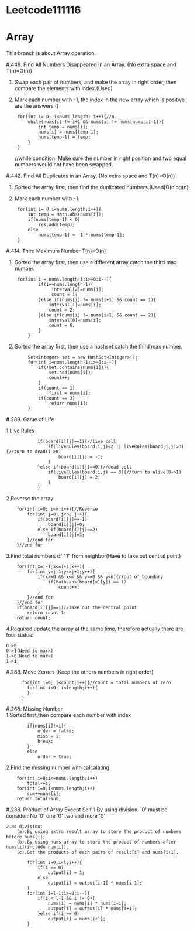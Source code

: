 # Leetcode111116


# Array
This branch is about Array operation.

#.448. Find All Numbers Disappeared in an Array.
(No extra space and T(n)=O(n))

1. Swap each pair of numbers, and make the array in right order, then compare the elements with index.(Used)
2. Mark each number with -1, the index in the new array which is positive are the answers.()

    	for(int i= 0; i<nums.length; i++){//n
    	    while(nums[i] != i+1 && nums[i] != nums[nums[i]-1]){
    	        int temp = nums[i];
    	        nums[i] = nums[temp-1];
    	        nums[temp-1] = temp;
    	    }
    	}
      //while condition: Make sure the number in right position and two equal numbers would not have been swapped. 
      



#.442. Find All Duplicates in an Array.
(No extra space and T(n)=O(n))

1. Sorted the array first, then find the duplicated numbers.(Used)O(nlog(n)
2. Mark each number with -1.

        for(int i= 0;i<nums.length;i++){
            int temp = Math.abs(nums[i]);
            if(nums[temp-1] < 0)
                res.add(temp);
            else
                nums[temp-1] = -1 * nums[temp-1];
        }
    

    
#.414. Third Maximum Number T(n)=O(n)

1. Sorted the array first, then use a different array catch the third max number.
        
        for(int i = nums.length-1;i>=0;i--){
                if(i==nums.length-1){
                     interval[2]=nums[i];
                     count = 1;
                }else if(nums[i] != nums[i+1] && count == 1){
                    interval[1]=nums[i];
                    count = 2;
                }else if(nums[i] != nums[i+1] && count == 2){
                    interval[0]=nums[i];
                    count = 0;
                }
            }
2. Sorted the array first, then use a hashset catch the third max number.
            
            Set<Integer> set = new HashSet<Integer>();
            for(int i=nums.length-1;i>=0;i--){
                if(!set.contains(nums[i])){
                    set.add(nums[i]);
                    count++;
                }
                if(count == 1)
                    first = nums[i];
                if(count == 3)
                    return nums[i];
            }
        
        

#.289. Game of Life

1.Live Rules
    
                if(board[i][j]==1){//live cell
                    if(liveRules(board,i,j)<2 || liveRules(board,i,j)>3){//turn to dead(1->0)
                        board[i][j] = -1;
                    }
                }else if(board[i][j]==0){//dead cell
                    if(liveRules(board,i,j) == 3){//turn to alive(0->1)
                        board[i][j] = 2;
                    }
                }
2.Reverse the array

        for(int i=0; i<m;i++){//Reverse
            for(int j=0; j<n; j++){
                if(board[i][j]==-1)
                    board[i][j]=0;
                else if(board[i][j]==2)
                    board[i][j]=1;
            }//end for 
        }//end for
        
3.Find total numbers of "1" from neighbor(Have to take out central point)
        
        for(int x=i-1;x<=i+1;x++){
            for(int y=j-1;y<=j+1;y++){
                if(x>=0 && x<m && y>=0 && y<n){//out of boundary
                    if(Math.abs(board[x][y]) == 1)
                        count++;
                }
            }//end for
        }//end for
        if(board[i][j]==1)//Take out the central point
        	return count-1;
        return count;
        
4.Required update the array at the same time, therefore actually there are four status:

    0->0
    0->1(Need to mark)
    1->0(Need to mark)
    1->1
        
        
#.283. Move Zeroes (Keep the others numbers in right order)

          for(int j=0; j<count;j++){//count = total numbers of zero.
            for(int i=0; i<length;i++){
            }
          }
          
#.268. Missing Number    
  1.Sorted first,then compare each number with index
  
            if(nums[i]!=i){
                order = false;
                miss = i;
                break;
            }
            else
                order = true;
  2.Find the missing number with calcalating.
  
        for(int i=0;i<=nums.length;i++)
            total+=i;
        for(int i=0;i<nums.length;i++)
            sum+=nums[i];
        return total-sum;



#.238. Product of Array Except Self
    1.By using division, '0' must be consider:
        No '0'
        one '0'
        two and more '0'
        
    2.No division: 
        (a).By using extra result array to store the product of numbers before nums[i];
        (b).By using nums array to store the product of numbers after nums[i](include num[i]).
        (c).Get the products of each pairs of result[i] and nums[i+1].

            for(int i=0;i<l;i++){
                if(i == 0)
                    output[i] = 1;
                else
                    output[i] = output[i-1] * nums[i-1];
            }
            for(int i=l-1;i>=0;i--){
                if(i < l-1 && i != 0){
                    nums[i] = nums[i] * nums[i+1];
                    output[i] = output[i] * nums[i+1];
                }else if(i == 0)
                    output[i] = nums[i+1];
            }
            
            
